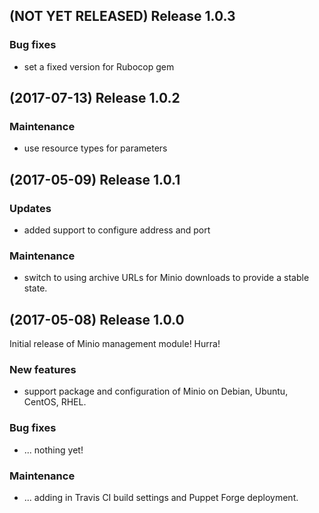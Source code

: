 ## (NOT YET RELEASED) Release 1.0.3

### Bug fixes

*   set a fixed version for Rubocop gem

## (2017-07-13) Release 1.0.2

### Maintenance

*   use resource types for parameters

## (2017-05-09) Release 1.0.1

### Updates

*   added support to configure address and port

### Maintenance

*   switch to using archive URLs for Minio downloads to provide a stable state.

## (2017-05-08) Release 1.0.0

Initial release of Minio management module! Hurra!

### New features

*   support package and configuration of Minio on Debian, Ubuntu, CentOS,
    RHEL.

### Bug fixes

*   ... nothing yet!

### Maintenance

*   ... adding in Travis CI build settings and Puppet Forge deployment.
